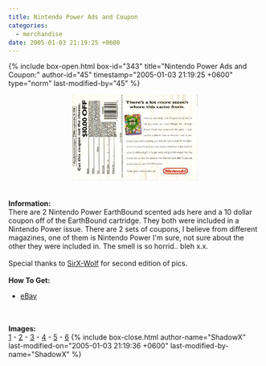 ```yaml
---
title: Nintendo Power Ads and Coupon
categories:
  - merchandise
date: 2005-01-03 21:19:25 +0600
---
```

{% include box-open.html box-id="343" title="Nintendo Power Ads and Coupon:" author-id="45" timestamp="2005-01-03 21:19:25 +0600" type="norm" last-modified-by="45" %}
	<center>
	<img src="/merchandise/images/sc_title.jpg" border="0" alt="Nintendo Power Ads and Coupon" />
	</center>
	<br /><br />
	<b>Information:</b>
	<br />
	There are 2 Nintendo Power EarthBound scented ads here and a 10 dollar coupon off
	of the EarthBound cartridge. They both were included in a Nintendo Power
	issue. There are 2 sets of coupons, I believe from different magazines, one of them is
	Nintendo Power I'm sure, not sure about the other they were included in. The smell is
	so horrid.. bleh x.x.
	<br /><br />
	Special thanks to <a href="mailto:sirxwolf@starmen.net">SirX-Wolf</a> for second 
	edition of pics.
	<br /><br />
	<b>How To Get:</b>
	<br />
	<ul>
	<li><a href="http://www.ebay.com">eBay</a></li>
	</ul>
	<br /><br />
	<b>Images:</b>
	<br />
	<a href="/merchandise/images/smellyad1.jpg">1</a> - <a href="/merchandise/images/smellyad2.jpg">2</a> - <a href="/merchandise/images/smellycoupon.jpg">3</a> - <a href="/merchandise/images/smellyada1.jpg">4</a> - <a href="/merchandise/images/smellyada2.jpg">5</a> - <a href="/merchandise/images/smellycoupona1.jpg">6</a>
{% include box-close.html author-name="ShadowX" last-modified-on="2005-01-03 21:19:36 +0600" last-modified-by-name="ShadowX" %}
